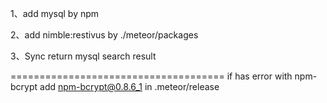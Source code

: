 



1、add mysql by npm

2、add nimble:restivus by ./meteor/packages


3、Sync return mysql search result


=====================================
if has error with npm-bcrypt
add npm-bcrypt@0.8.6_1 in .meteor/release
